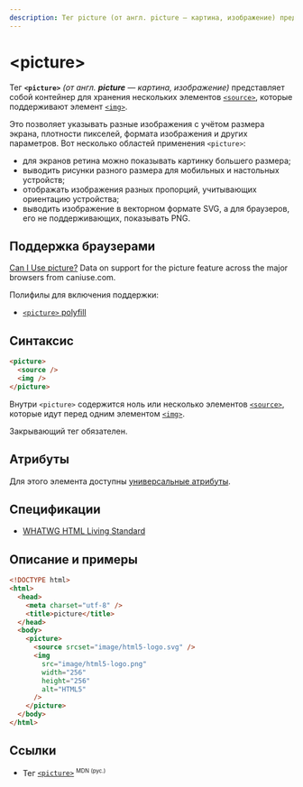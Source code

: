 ```yaml
---
description: Тег picture (от англ. picture — картина, изображение) представляет собой контейнер для хранения нескольких элементов source, которые поддерживают элемент img
---
```


# &lt;picture&gt;

Тег **`<picture>`** _(от англ. **picture** — картина, изображение)_ представляет собой контейнер для хранения нескольких элементов [`<source>`](source.md), которые поддерживают элемент [`<img>`](img.md).

Это позволяет указывать разные изображения с учётом размера экрана, плотности пикселей, формата изображения и других параметров. Вот несколько областей применения `<picture>`:

- для экранов ретина можно показывать картинку большего размера;
- выводить рисунки разного размера для мобильных и настольных устройств;
- отображать изображения разных пропорций, учитывающих ориентацию устройства;
- выводить изображение в векторном формате SVG, а для браузеров, его не поддерживающих, показывать PNG.

## Поддержка браузерами

<p class="ciu_embed" data-feature="picture" data-periods="future_1,current,past_1,past_2">
<a href="http://caniuse.com/#feat=picture">Can I Use picture?</a> Data on support for the picture feature across the major browsers from caniuse.com.
</p>

Полифилы для включения поддержки:

- [`<picture>` polyfill](https://github.com/Modernizr/Modernizr/wiki/HTML5-Cross-Browser-Polyfills#picture-and-img-srcset)

## Синтаксис

```html
<picture>
  <source />
  <img />
</picture>
```

Внутри `<picture>` содержится ноль или несколько элементов [`<source>`](source.md), которые идут перед одним элементом [`<img>`](img.md).

Закрывающий тег обязателен.

## Атрибуты

Для этого элемента доступны [универсальные атрибуты](uni-attr.md).

## Спецификации

- [WHATWG HTML Living Standard](https://html.spec.whatwg.org/multipage/embedded-content.html#the-picture-element)

## Описание и примеры

```html
<!DOCTYPE html>
<html>
  <head>
    <meta charset="utf-8" />
    <title>picture</title>
  </head>
  <body>
    <picture>
      <source srcset="image/html5-logo.svg" />
      <img
        src="image/html5-logo.png"
        width="256"
        height="256"
        alt="HTML5"
      />
    </picture>
  </body>
</html>
```

## Ссылки

- Тег [`<picture>`](https://developer.mozilla.org/ru/docs/Web/HTML/Element/picture) <sup><small>MDN (рус.)</small></sup>
